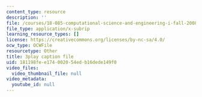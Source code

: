 ```yaml
---
content_type: resource
description: ''
file: /courses/18-085-computational-science-and-engineering-i-fall-2008/181198fee174002054edb16dede149f0_11y8_XTbwGo.srt
file_type: application/x-subrip
learning_resource_types: []
license: https://creativecommons.org/licenses/by-nc-sa/4.0/
ocw_type: OCWFile
resourcetype: Other
title: 3play caption file
uid: 181198fe-e174-0020-54ed-b16dede149f0
video_files:
  video_thumbnail_file: null
video_metadata:
  youtube_id: null
---
```

